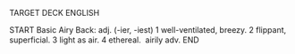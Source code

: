 TARGET DECK
ENGLISH

START
Basic
Airy
Back: adj. (-ier, -iest) 1 well-ventilated, breezy. 2 flippant, superficial. 3 light as air. 4 ethereal.  airily adv.
END
